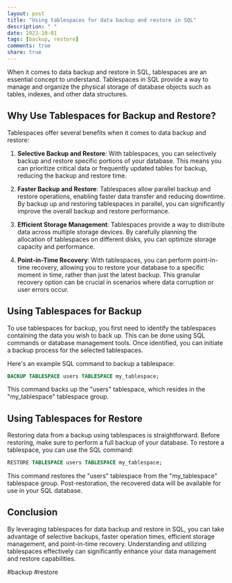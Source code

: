```yaml
---
layout: post
title: "Using tablespaces for data backup and restore in SQL"
description: " "
date: 2023-10-01
tags: [backup, restore]
comments: true
share: true
---
```


When it comes to data backup and restore in SQL, tablespaces are an essential concept to understand. Tablespaces in SQL provide a way to manage and organize the physical storage of database objects such as tables, indexes, and other data structures.

## Why Use Tablespaces for Backup and Restore?

Tablespaces offer several benefits when it comes to data backup and restore:

1. **Selective Backup and Restore**: With tablespaces, you can selectively backup and restore specific portions of your database. This means you can prioritize critical data or frequently updated tables for backup, reducing the backup and restore time.

2. **Faster Backup and Restore**: Tablespaces allow parallel backup and restore operations, enabling faster data transfer and reducing downtime. By backup up and restoring tablespaces in parallel, you can significantly improve the overall backup and restore performance.

3. **Efficient Storage Management**: Tablespaces provide a way to distribute data across multiple storage devices. By carefully planning the allocation of tablespaces on different disks, you can optimize storage capacity and performance.

4. **Point-in-Time Recovery**: With tablespaces, you can perform point-in-time recovery, allowing you to restore your database to a specific moment in time, rather than just the latest backup. This granular recovery option can be crucial in scenarios where data corruption or user errors occur.

## Using Tablespaces for Backup

To use tablespaces for backup, you first need to identify the tablespaces containing the data you wish to back up. This can be done using SQL commands or database management tools. Once identified, you can initiate a backup process for the selected tablespaces.

Here's an example SQL command to backup a tablespace:

```sql
BACKUP TABLESPACE users TABLESPACE my_tablespace;
```

This command backs up the "users" tablespace, which resides in the "my_tablespace" tablespace group.

## Using Tablespaces for Restore

Restoring data from a backup using tablespaces is straightforward. Before restoring, make sure to perform a full backup of your database. To restore a tablespace, you can use the SQL command:

```sql
RESTORE TABLESPACE users TABLESPACE my_tablespace;
```

This command restores the "users" tablespace from the "my_tablespace" tablespace group. Post-restoration, the recovered data will be available for use in your SQL database.

## Conclusion

By leveraging tablespaces for data backup and restore in SQL, you can take advantage of selective backups, faster operation times, efficient storage management, and point-in-time recovery. Understanding and utilizing tablespaces effectively can significantly enhance your data management and restore capabilities. 

#backup #restore